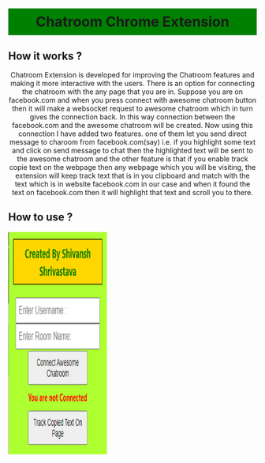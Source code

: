 <div id="main_container" align="center">
    <h1 style="background-color:green;padding:10px">
        Chatroom Chrome Extension
    </h1>
</div>

## How it works ?
<p style="text-align:center;">
Chatroom Extension is developed for improving the Chatroom features and making it more interactive with the users. There is an option for connecting the chatroom with the any page that you are in. Suppose you are on facebook.com and when you press connect with awesome chatroom button then it will make a websocket request to awesome chatroom which in turn gives the connection back. In this way connection between the facebook.com and the awesome chatroom will be created. Now using this connection I have added two features. one of them let you send direct message to charoom from facebook.com(say) i.e. if you highlight some text and click on send message to chat then the highlighted text will be sent to the awesome chatroom and the other feature is that if you enable track copie text on the webpage then any webpage which you will be visiting, the extension will keep track text that is in you clipboard and match with the text which is in website facebook.com in our case and when it found the text on facebook.com then it will highlight that text and scroll you to there.
</p>

## How to use ?
<img src="screenshots/Extension.png" width="200px" height="450px">
